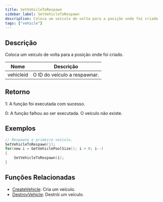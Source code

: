```yaml
---
title: SetVehicleToRespawn
sidebar_label: SetVehicleToRespawn
description: Coloca um veículo de volta para a posição onde foi criado.
tags: ["vehicle"]
---
```


## Descrição

Coloca um veículo de volta para a posição onde foi criado.

| Nome      | Descrição                    |
| --------- | ---------------------------- |
| vehicleid | O ID do veículo a respawnar. |

## Retorno

1: A função foi executada com sucesso.

0: A função falhou ao ser executada. O veículo não existe.

## Exemplos

```c
// Respawna o primeiro veículo.
SetVehicleToRespawn(1);
for(new i = GetVehiclePoolSize(); i > 0; i--)
{
    SetVehicleToRespawn(i);
}
```

## Funções Relacionadas

- [CreateVehicle](CreateVehicle.md): Cria um veículo.
- [DestroyVehicle](DestroyVehicle.md): Destrói um veículo.
